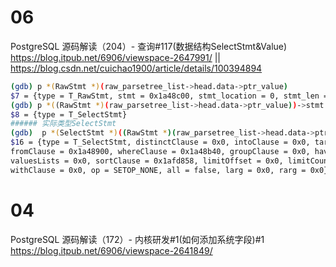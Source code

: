 
# 06

PostgreSQL 源码解读（204）- 查询#117(数据结构SelectStmt&Value) https://blog.itpub.net/6906/viewspace-2647991/ || https://blog.csdn.net/cuichao1900/article/details/100394894
```sh
(gdb) p *(RawStmt *)(raw_parsetree_list->head.data->ptr_value)
$7 = {type = T_RawStmt, stmt = 0x1a48c00, stmt_location = 0, stmt_len = 232}
(gdb) p *((RawStmt *)(raw_parsetree_list->head.data->ptr_value))->stmt
$8 = {type = T_SelectStmt}
###### 实际类型SelectStmt 
(gdb)  p *(SelectStmt *)((RawStmt *)(raw_parsetree_list->head.data->ptr_value))->stmt
$16 = {type = T_SelectStmt, distinctClause = 0x0, intoClause = 0x0, targetList = 0x1a47b18, 
fromClause = 0x1a48900, whereClause = 0x1a48b40, groupClause = 0x0, havingClause = 0x0, windowClause = 0x0, 
valuesLists = 0x0, sortClause = 0x1afd858, limitOffset = 0x0, limitCount = 0x1afd888, lockingClause = 0x0, 
withClause = 0x0, op = SETOP_NONE, all = false, larg = 0x0, rarg = 0x0}
```

# 04

PostgreSQL 源码解读（172）- 内核研发#1(如何添加系统字段)#1 https://blog.itpub.net/6906/viewspace-2641849/
